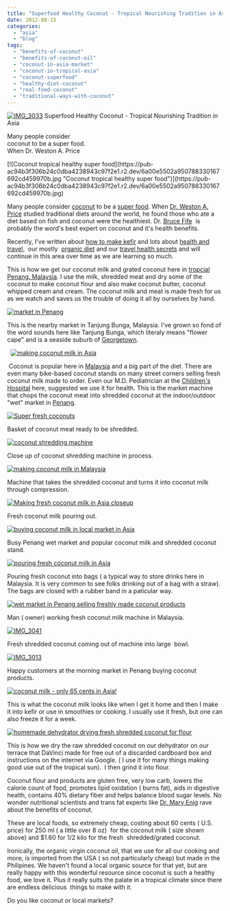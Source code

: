 ```yaml
---
title: "Superfood Healthy Coconut - Tropical Nourishing Tradition in Asia"
date: 2012-08-15
categories: 
  - "asia"
  - "blog"
tags: 
  - "benefits-of-coconut"
  - "benefits-of-coconut-oil"
  - "coconut-in-asia-market"
  - "coconut-in-tropical-asia"
  - "coconut-superfood"
  - "healthy-diet-coconut"
  - "real-food-coconut"
  - "traditional-ways-with-coconut"
---
```


[![IMG_3033](https://pub-ac94b3f306b24c0dba4238943c97f2e1.r2.dev/6a00e5502a9507883301676790bea6970b.jpg "IMG_3033")](https://pub-ac94b3f306b24c0dba4238943c97f2e1.r2.dev/6a00e5502a9507883301676790bea6970b.jpg) Superfood Healthy Coconut - 
Tropical Nourishing Tradition in Asia

Many people consider  
coconut to be a super food.  
When Dr. Weston A. Price

<!--more--> [![Coconut tropical healthy super food](https://pub-ac94b3f306b24c0dba4238943c97f2e1.r2.dev/6a00e5502a950788330167692cd459970b.jpg "Coconut tropical healthy super food")](https://pub-ac94b3f306b24c0dba4238943c97f2e1.r2.dev/6a00e5502a950788330167692cd459970b.jpg)  
  
  
Many people consider [coconut](http://www.westonaprice.org/know-your-fats/latest-studies-on-coconut-oil "health benefits of coconut") to be a [super food](http://www.naturalnews.com/029841_coconut_superfood.html "coconut super food"). When [Dr. Weston A. Price](http://www.westonaprice.org/ "dr weston price") studied traditional diets around the world, he found those who ate a diet based on fish and coconut were the healthiest. Dr. [Bruce Fife](Bruce%20Fife "http://www.coconutresearchcenter.org/")  is probably the word's best expert on coconut and it's health benefits.  
  
Recently, I've written about [how to make kefir](http://soultravelers3new.local/2012/07/-how-to-make-kefir-easy-goats-milk-or-coconut-milk.html "How to make kefir") and lots about [health and travel,](http://soultravelers3new.local/2012/06/healthy-food-and-travel.html "health and travel")  our mostly  [organic diet](http://soultravelers3new.local/2012/04/health-organic-raw-foods-and-travel.html "organic raw food and travel") and our [travel health secrets](http://soultravelers3new.local/2011/09/travel-health-secrets-for-long-term-digital-nomads.html "travel health secrets") and will continue in this area over time as we are learning so much.  
  
This is how we get our coconut milk and grated coconut here in [tropcial Penang, Malaysia](http://soultravelers3new.local/2011/01/tropical-winter-home-in-penang-malaysia-location-indenpendent-digital-nomad-long-term-travel-tips-.html "tropical Penang Malaysia"). I use the milk, shredded meat and dry some of the coconut to make coconut flour and also make coconut butter, coconut whipped cream and cream. The coconut milk and meat is made fresh for us as we watch and saves us the trouble of doing it all by ourselves by hand.  
  
[](https://pub-ac94b3f306b24c0dba4238943c97f2e1.r2.dev/6a00e5502a95078833016767933aca970b-150x150-1.jpg)[](https://pub-ac94b3f306b24c0dba4238943c97f2e1.r2.dev/files/img_2986.jpg)[![market in Penang](https://pub-ac94b3f306b24c0dba4238943c97f2e1.r2.dev/6a00e5502a9507883301761721e95a970c.jpg "market in Penang")](https://pub-ac94b3f306b24c0dba4238943c97f2e1.r2.dev/6a00e5502a9507883301761721e95a970c-1024x768-1.jpg)  
  
This is the nearby market in Tanjung Bunga, Malaysia. I've grown so fond of the word sounds here like Tanjung Bunga, which literaly means "flower cape" and is a seaside suburb of [Georgetown](http://soultravelers3new.local/2011/02/20-stunning-photos-chinese-new-year-georgetown-penang.html "Georgetown, Malaysia stunning phtoos").  
  
[](https://pub-ac94b3f306b24c0dba4238943c97f2e1.r2.dev/6a00e5502a95078833016767933aca970b-150x150-1.jpg) [](https://pub-ac94b3f306b24c0dba4238943c97f2e1.r2.dev/files/img_2992.jpg) [![making coconut milk in Asia](https://pub-ac94b3f306b24c0dba4238943c97f2e1.r2.dev/6a00e5502a950788330167692cdbad970b.jpg "making coconut milk in Asia")](https://pub-ac94b3f306b24c0dba4238943c97f2e1.r2.dev/6a00e5502a950788330167692cdbad970b-1024x768-1.jpg)  
  
 Coconut is popular here in [Malaysia](http://soultravelers3new.local/2012/07/typical-malaysia-local-style.html "Malaysia travel") and a big part of the diet. There are even many bike-based coconut stands on many street corners selling fresh coconut milk made to order. Even our M.D. Pediatrician at the [Children's Hospital](http://soultravelers3new.local/2012/07/penang-best-hospitals-great-health-care-at-low-cost.html "best hosptials in penang") here, suggested we use it for health. This is the market machine that chops the coconut meat into shredded coconut at the indoor/outdoor "wet" market in [Penang](http://soultravelers3new.local/2012/04/penang-apartment-or-condo-rental-plenty-of-choices.html "Penang").  
  
[](https://pub-ac94b3f306b24c0dba4238943c97f2e1.r2.dev/6a00e5502a950788330163069d241e970d-1024x768-1.jpg)[![Super fresh coconuts](https://pub-ac94b3f306b24c0dba4238943c97f2e1.r2.dev/6a00e5502a950788330176172e2637970c.jpg "Super fresh coconuts")](https://pub-ac94b3f306b24c0dba4238943c97f2e1.r2.dev/6a00e5502a950788330176172e2637970c-1024x768-1.jpg)  
  
  
Basket of coconut meat ready to be shredded.  
  
[](https://pub-ac94b3f306b24c0dba4238943c97f2e1.r2.dev/6a00e5502a9507883301761588de6d970c-300x225-1.jpg)[![coconut shredding machine](https://pub-ac94b3f306b24c0dba4238943c97f2e1.r2.dev/6a00e5502a95078833017744147a1f970d.jpg "coconut shredding machine")](https://pub-ac94b3f306b24c0dba4238943c97f2e1.r2.dev/6a00e5502a95078833017744147a1f970d.jpg)  
  
  
Close up of coconut shredding machine in process.  
  
[](https://pub-ac94b3f306b24c0dba4238943c97f2e1.r2.dev/6a00e5502a95078833016767933aca970b-150x150-1.jpg)[![making coconut milk in Malaysia](https://pub-ac94b3f306b24c0dba4238943c97f2e1.r2.dev/6a00e5502a950788330176172e2c5b970c.jpg "making coconut milk in Malaysia")](https://pub-ac94b3f306b24c0dba4238943c97f2e1.r2.dev/6a00e5502a950788330176172e2c5b970c.jpg)  
  
  
Machine that takes the shredded coconut and turns it into coconut milk through compression.  
  
[](https://pub-ac94b3f306b24c0dba4238943c97f2e1.r2.dev/6a00e5502a95078833016767933aca970b-150x150-1.jpg)[![Making fresh coconut milk in Asia closeup](https://pub-ac94b3f306b24c0dba4238943c97f2e1.r2.dev/6a00e5502a9507883301774414807c970d.jpg "Making fresh coconut milk in Asia closeup")](https://pub-ac94b3f306b24c0dba4238943c97f2e1.r2.dev/6a00e5502a9507883301774414807c970d-150x150-1.jpg)  
  
  
Fresh coconut milk pouring out.  
  
[](https://pub-ac94b3f306b24c0dba4238943c97f2e1.r2.dev/6a00e5502a95078833016767933aca970b-150x150-1.jpg)[![buying coconut milk in local market in Asia](https://pub-ac94b3f306b24c0dba4238943c97f2e1.r2.dev/6a00e5502a95078833017744148100970d.jpg "buying coconut milk in local market in Asia")](https://pub-ac94b3f306b24c0dba4238943c97f2e1.r2.dev/6a00e5502a95078833017744148100970d-150x150-1.jpg)  
  
  
Busy Penang wet market and popular coconut milk and shredded coconut stand.  
  
[](https://pub-ac94b3f306b24c0dba4238943c97f2e1.r2.dev/6a00e5502a950788330163069d241e970d-1024x768-1.jpg)[![pouring fresh coconut milk in Asia](https://pub-ac94b3f306b24c0dba4238943c97f2e1.r2.dev/6a00e5502a9507883301676939733f970b.jpg "pouring fresh coconut milk in Asia")](https://pub-ac94b3f306b24c0dba4238943c97f2e1.r2.dev/6a00e5502a9507883301676939733f970b-1024x768-1.jpg)  
  
  
Pouring fresh coconut into bags ( a typical way to store drinks here in Malaysia. It is very common to see folks drinking out of a bag with a straw). The bags are closed with a rubber band in a paticular way.  
  
[](https://pub-ac94b3f306b24c0dba4238943c97f2e1.r2.dev/6a00e5502a9507883301761588de6d970c-300x225-1.jpg)[![wet market in Penang selling freshly made coconut products](https://pub-ac94b3f306b24c0dba4238943c97f2e1.r2.dev/6a00e5502a950788330176172e2f53970c.jpg "wet market in Penang selling freshly made coconut products")](https://pub-ac94b3f306b24c0dba4238943c97f2e1.r2.dev/6a00e5502a950788330176172e2f53970c-768x576-1.jpg)  
  
  
Man ( owner) working fresh coconut milk machine in Malaysia.  
  
[](https://pub-ac94b3f306b24c0dba4238943c97f2e1.r2.dev/6a00e5502a9507883301761588de6d970c-300x225-1.jpg)[![IMG_3041](https://pub-ac94b3f306b24c0dba4238943c97f2e1.r2.dev/6a00e5502a95078833016769397484970b.jpg "IMG_3041")](https://pub-ac94b3f306b24c0dba4238943c97f2e1.r2.dev/6a00e5502a95078833016769397484970b-1024x768-1.jpg)  
  
  
Fresh shredded coconut coming out of machine into large  bowl.  
  
[](https://pub-ac94b3f306b24c0dba4238943c97f2e1.r2.dev/6a00e5502a95078833016767933aca970b-150x150-1.jpg)[![IMG_3013](https://pub-ac94b3f306b24c0dba4238943c97f2e1.r2.dev/6a00e5502a95078833017744148466970d.jpg "IMG_3013")](https://pub-ac94b3f306b24c0dba4238943c97f2e1.r2.dev/6a00e5502a95078833017744148466970d-300x225-1.jpg)  
  
  
Happy customers at the morning market in Penang buying coconut products.  
  
[![coconut milk - only 65 cents in Asia!](https://pub-ac94b3f306b24c0dba4238943c97f2e1.r2.dev/6a00e5502a950788330167692cc801970b.jpg "coconut milk - only 65 cents in Asia!")](https://pub-ac94b3f306b24c0dba4238943c97f2e1.r2.dev/6a00e5502a950788330167692cc801970b.jpg)  
  
This is what the coconut milk looks like when I get it home and then I make it into kefir or use in smoothies or cooking. I usually use it fresh, but one can also freeze it for a week.  
  
[![homemade dehydrator drying fresh shredded coconut for flour](https://pub-ac94b3f306b24c0dba4238943c97f2e1.r2.dev/6a00e5502a950788330167692cca89970b.jpg "homemade dehydrator drying fresh shredded coconut for flour")](https://pub-ac94b3f306b24c0dba4238943c97f2e1.r2.dev/6a00e5502a950788330167692cca89970b.jpg)  
  
This is how we dry the raw shredded coconut on our dehydrator on our terrace that DaVinci made for free out of a discarded cardboard box and instructions on the internet via Google. ( I use it for many things making good use out of the tropical sun).  I then grind it into flour.  
  
Coconut flour and products are gluten free, very low carb, lowers the calorie count of food, promotes lipid oxidation ( burns fat), aids in digestive health, contains 40% dietary fiber and helps balance blood sugar levels. No wonder nutritional scientists and trans fat experts like [Dr. Mary Enig](http://en.wikipedia.org/wiki/Mary_G._Enig "Mary Enig ") rave about the benefits of coconut.  
  
These are local foods, so extremely cheap, costing about 60 cents ( U.S. price) for 250 ml ( a little over 8 oz)  for the coconut milk ( size shown above) and $1.60 for 1/2 kilo for the fresh  shredded/grated coconut.  
  
Ironically, the organic virgin coconut oil, that we use for all our cooking and more, is imported from the USA ( so not particularly cheap) but made in the Philipines. We haven't found a local organic source for that yet, but are really happy with this wonderful resource since coconut is such a healthy food, we love it. Plus it really suits the palate in a tropical climate since there are endless delicious  things to make with it.  
  
Do you like coconut or local markets?
